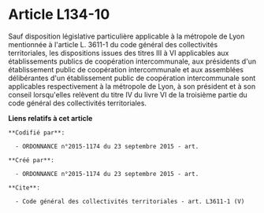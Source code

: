 # Article L134-10

Sauf disposition législative particulière applicable à la métropole de Lyon mentionnée à l'article L. 3611-1 du code général
des collectivités territoriales, les dispositions issues des titres III à VI applicables aux établissements publics de
coopération intercommunale, aux présidents d'un établissement public de coopération intercommunale et aux assemblées
délibérantes d'un établissement public de coopération intercommunale sont applicables respectivement à la métropole de Lyon,
à son président et à son conseil lorsqu'elles relèvent du titre IV du livre VI de la troisième partie du code général des
collectivités territoriales.

**Liens relatifs à cet article**

	**Codifié par**:

	  - ORDONNANCE n°2015-1174 du 23 septembre 2015 - art.

	**Créé par**:

	  - ORDONNANCE n°2015-1174 du 23 septembre 2015 - art.

	**Cite**:

	  - Code général des collectivités territoriales - art. L3611-1 (V)
